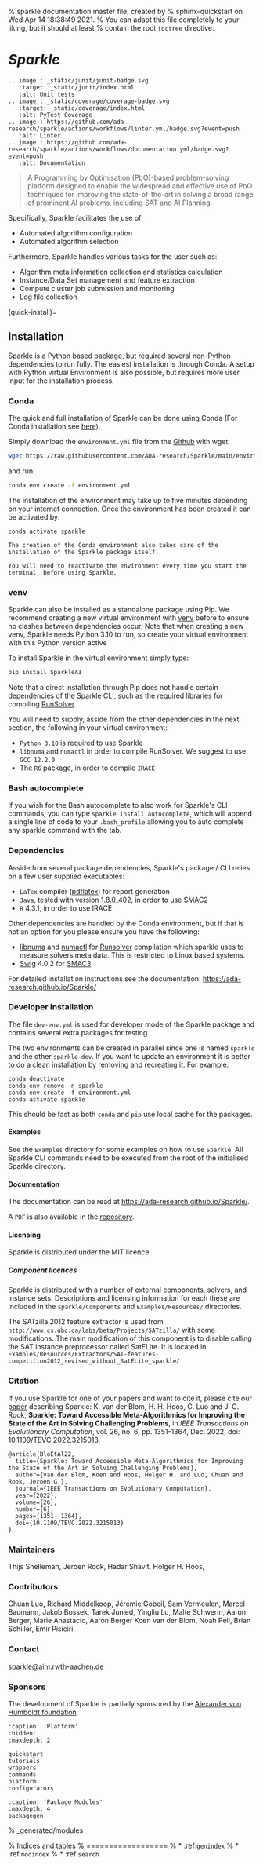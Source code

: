 % sparkle documentation master file, created by
% sphinx-quickstart on Wed Apr 14 18:38:49 2021.
% You can adapt this file completely to your liking, but it should at least
% contain the root `toctree` directive.

# _Sparkle_
```{eval-rst}
.. image:: _static/junit/junit-badge.svg
   :target: _static/junit/index.html
   :alt: Unit tests
.. image:: _static/coverage/coverage-badge.svg
   :target: _static/coverage/index.html
   :alt: PyTest Coverage
.. image:: https://github.com/ada-research/sparkle/actions/workflows/linter.yml/badge.svg?event=push
   :alt: Linter
.. image:: https://github.com/ada-research/sparkle/actions/workflows/documentation.yml/badge.svg?event=push
   :alt: Documentation
```

> A Programming by Optimisation (PbO)-based problem-solving platform designed to enable the widespread and effective use of PbO techniques for improving the state-of-the-art in solving a broad range of prominent AI problems, including SAT and AI Planning.

Specifically, Sparkle facilitates the use of:

 * Automated algorithm configuration
 * Automated algorithm selection

Furthermore, Sparkle handles various tasks for the user such as:

 * Algorithm meta information collection and statistics calculation
 * Instance/Data Set management and feature extraction
 * Compute cluster job submission and monitoring
 * Log file collection

(quick-install)=

## Installation

Sparkle is a Python based package, but required several non-Python dependencies to run fully. The easiest installation is through Conda. A setup with Python virtual Environment is also possible, but requires more user input for the installation process.

### Conda

The quick and full installation of Sparkle can be done using Conda (For Conda installation see [here]( https://docs.conda.io/en/latest/miniconda.html)). 

Simply download the `environment.yml` file from the [Github](https://github.com/ADA-research/Sparkle/blob/main/environment.yml) with wget:

```bash
wget https://raw.githubusercontent.com/ADA-research/Sparkle/main/environment.yml
```

and run:

```bash
conda env create -f environment.yml
```

The installation of the environment may take up to five minutes depending on your internet connection.
Once the environment has been created it can be activated by:

```
conda activate sparkle
```

```{note}
The creation of the Conda environment also takes care of the installation of the Sparkle package itself. 
```

```{note}
You will need to reactivate the environment every time you start the terminal, before using Sparkle.
```

### venv

Sparkle can also be installed as a standalone package using Pip. We recommend creating a new virtual environment with [venv](https://docs.python.org/3/library/venv.html) before to ensure no clashes between dependencies occur. Note that when creating a new venv, Sparkle needs Python 3.10 to run, so create your virtual environment with this Python version active

To install Sparkle in the virtual environment simply type:

```bash
pip install SparkleAI
```

Note that a direct installation through Pip does not handle certain dependencies of the Sparkle CLI, such as the required libraries for compiling [RunSolver](https://www.cril.univ-artois.fr/~roussel/runsolver/).

You will need to supply, asside from the other dependencies in the next section, the following in your virtual environment:
- `Python 3.10` is required to use Sparkle
- `libnuma` and `numactl` in order to compile RunSolver. We suggest to use `GCC 12.2.0`.
- The `R6` package, in order to compile `IRACE`

### Bash autocomplete

If you wish for the Bash autocomplete to also work for Sparkle's CLI commands, you can type `sparkle install autocomplete`, which will append a single line of code to your `.bash_profile` allowing you to auto complete any sparkle command with the tab.

### Dependencies
Asside from several package dependencies, Sparkle's package / CLI relies on a few user supplied executables:
- `LaTex` compiler ([pdflatex](https://gist.github.com/rain1024/98dd5e2c6c8c28f9ea9d)) for report generation
- `Java`, tested with version 1.8.0_402, in order to use SMAC2
- `R` 4.3.1, in order to use IRACE

Other dependencies are handled by the Conda environment, but if that is not an option for you please ensure you have the following:

- [libnuma](https://anaconda.org/esrf-bcu/libnuma) and [numactl](https://anaconda.org/brown-data-science/numactl) for [Runsolver](http://www.cril.univ-artois.fr/~roussel/runsolver/) compilation which sparkle uses to measure solvers meta data. This is restricted to Linux based systems.
- [Swig](https://anaconda.org/conda-forge/swig/) 4.0.2 for [SMAC3](https://github.com/automl/SMAC3).

For detailed installation instructions see the documentation: https://ada-research.github.io/Sparkle/

### Developer installation

The file `dev-env.yml` is used for developer mode of the Sparkle package and contains several extra packages for testing.

The two environments can be created in parallel since one is named `sparkle` and the other `sparkle-dev`. If you want to update an environment it is better to do a clean installation by removing and recreating it. For example:

```
conda deactivate
conda env remove -n sparkle
conda env create -f environment.yml
conda activate sparkle
```

This should be fast as both `conda` and `pip` use local cache for the packages.

#### Examples

See the `Examples` directory for some examples on how to use `Sparkle`. All Sparkle CLI commands need to be executed from the root of the initialised Sparkle directory.

#### Documentation

The documentation can be read at https://ada-research.github.io/Sparkle/. 

A `PDF` is also available in the [repository](https://raw.githubusercontent.com/ADA-research/Sparkle/main/Documentation/sparkle-userguide.pdf).

#### Licensing

Sparkle is distributed under the MIT licence

##### Component licences 

Sparkle is distributed with a number of external components, solvers, and instance sets. Descriptions and licensing information for each these are included in the `sparkle/Components` and `Examples/Resources/` directories.

The SATzilla 2012 feature extractor is used from `http://www.cs.ubc.ca/labs/beta/Projects/SATzilla/` with some modifications. The main modification of this component is to disable calling the SAT instance preprocessor called SatELite. It is located in: `Examples/Resources/Extractors/SAT-features-competition2012_revised_without_SatELite_sparkle/`

### Citation

If you use Sparkle for one of your papers and want to cite it, please cite our [paper](https://doi.org/10.1109/TEVC.2022.3215013) describing Sparkle:
K. van der Blom, H. H. Hoos, C. Luo and J. G. Rook, **Sparkle: Toward Accessible Meta-Algorithmics for Improving the State of the Art in Solving Challenging Problems**, in _IEEE Transactions on Evolutionary Computation_, vol. 26, no. 6, pp. 1351-1364, Dec. 2022, doi: 10.1109/TEVC.2022.3215013.
```
@article{BloEtAl22,
  title={Sparkle: Toward Accessible Meta-Algorithmics for Improving the State of the Art in Solving Challenging Problems}, 
  author={van der Blom, Koen and Hoos, Holger H. and Luo, Chuan and Rook, Jeroen G.},
  journal={IEEE Transactions on Evolutionary Computation}, 
  year={2022},
  volume={26},
  number={6},
  pages={1351--1364},
  doi={10.1109/TEVC.2022.3215013}
}
```

### Maintainers
Thijs Snelleman,
Jeroen Rook,
Hadar Shavit,
Holger H. Hoos,

### Contributors
Chuan Luo,
Richard Middelkoop,
Jérémie Gobeil,
Sam Vermeulen,
Marcel Baumann,
Jakob Bossek,
Tarek Junied,
Yingliu Lu,
Malte Schwerin,
Aaron Berger,
Marie Anastacio,
Aaron Berger
Koen van der Blom,
Noah Peil,
Brian Schiller,
Emir Pisiciri

### Contact
sparkle@aim.rwth-aachen.de

### Sponsors

The development of Sparkle is partially sponsored by the [Alexander von Humboldt foundation](https://www.humboldt-foundation.de/en/).


```{toctree}
:caption: 'Platform'
:hidden:
:maxdepth: 2

quickstart
tutorials
wrappers
commands
platform
configurators
```

```{toctree}
:caption: 'Package Modules'
:maxdepth: 4
packagegen
```

% _generated/modules

% Indices and tables
% ==================
% * :ref:`genindex`
% * :ref:`modindex`
% * :ref:`search`
